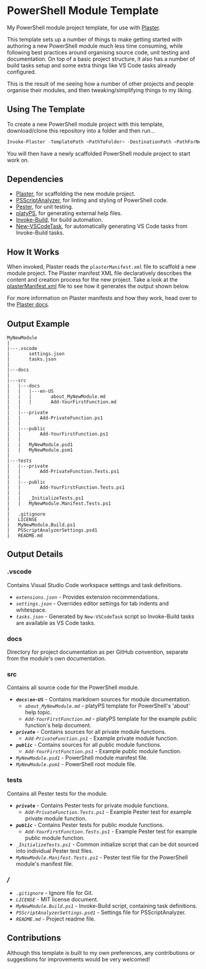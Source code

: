 # PowerShell Module Template

My PowerShell module project template, for use with [Plaster](https://github.com/PowerShell/Plaster).

This template sets up a number of things to make getting started with authoring a new PowerShell module much less time consuming, while following best practices around organising source code, unit testing and documentation. On top of a basic project structure, it also has a number of build tasks setup and some extra things like VS Code tasks already configured.

This is the result of me seeing how a number of other projects and people organise their modules, and then tweaking/simplifying things to my liking.

## Using The Template

To create a new PowerShell module project with this template, download/clone this repository into a folder and then run...

```powershell
Invoke-Plaster -TemplatePath <PathToFolder> -DestinationPath <PathForNewProject>
```

You will then have a newly scaffolded PowerShell module project to start work on.

## Dependencies

- [Plaster](https://github.com/PowerShell/Plaster), for scaffolding the new module project.
- [PSScriptAnalyzer](https://github.com/PowerShell/PSScriptAnalyzer), for linting and styling of PowerShell code.
- [Pester](https://github.com/pester/Pester), for unit testing.
- [platyPS](https://github.com/PowerShell/platyPS), for generating external help files.
- [Invoke-Build](https://github.com/nightroman/Invoke-Build), for build automation.
- [New-VSCodeTask](https://www.powershellgallery.com/packages/New-VSCodeTask), for automatically generating VS Code tasks from Invoke-Build tasks.

## How It Works

When invoked, Plaster reads the ```plasterManifest.xml``` file to scaffold a new module project. The Plaster manifest XML file declaratively describes the content and creation process for the new project. Take a look at the [plasterManifest.xml](plasterManifest.xml) file to see how it generates the output shown below.

For more information on Plaster manifests and how they work, head over to the [Plaster docs](https://github.com/PowerShell/Plaster/blob/master/docs/en-US/about_Plaster_CreatingAManifest.help.md).


## Output Example

```
MyNewModule
|
|---.vscode
|       settings.json
|       tasks.json
|
|---docs
|   
|---src
|   |---docs
|   |   |---en-US
|   |   |       about_MyNewModule.md
|   |   |       Add-YourFirstFunction.md
|   |
|   |---private
|   |       Add-PrivateFunction.ps1
|   |
|   |---public
|   |       Add-YourFirstFunction.ps1
|   |
|   |   MyNewModule.psd1
|   |   MyNewModule.psm1
|
|---tests
|   |---private
|   |       Add-PrivateFunction.Tests.ps1
|   |
|   |---public
|   |       Add-YourFirstFunction.Tests.ps1
|   |
|   |   _InitializeTests.ps1
|   |   MyNewModule.Manifest.Tests.ps1
|
|   .gitignore
|   LICENSE
|   MyNewModule.Build.ps1
|   PSScriptAnalyzerSettings.psd1
|   README.md
```

## Output Details

### **.vscode**
Contains Visual Studio Code workspace settings and task definitions.

- *```extensions.json```* - Provides extension recommendations.  
- *```settings.json```* - Overrides editor settings for tab indents and whitespace.  
- *```tasks.json```* - Generated by ```New-VSCodeTask``` script so Invoke-Build tasks are available as VS Code tasks. 

### **docs**
Directory for project documentation as per GitHub convention, separate from the module's own documentation.

### **src**
Contains all source code for the PowerShell module.

- ***```docs\en-US```*** - Contains markdown sources for module documentation.
  - *```about_MyNewModule.md```* - platyPS template for PowerShell's 'about' help topic.
  - *```Add-YourFirstFunction.md```* - platyPS template for the example public function's help document.
- ***```private```*** - Contains sources for all private module functions.
  - *```Add-PrivateFunction.ps1```* - Example private module function.
- ***```public```*** - Contains sources for all public module functions.
  - *```Add-YourFirstFunction.ps1```* - Example public module function.
- *```MyNewModule.psd1```* - PowerShell module manifest file.
- *```MyNewModule.psm1```* - PowerShell root module file.

### **tests**
Contains all Pester tests for the module.

- ***```private```*** - Contains Pester tests for private module functions.
  - *```Add-PrivateFunction.Tests.ps1```* - Example Pester test for example private module function.
- ***```public```*** - Contains Pester tests for public module functions.
  - *```Add-YourFirstFunction.Tests.ps1```* - Example Pester test for example public module function.
- *```_InitializeTests.ps1```* - Common initialize script that can be dot sourced into individual Pester test files.
- *```MyNewModule.Manifest.Tests.ps1```* - Pester test file for the PowerShell module's manifest file.

### ***/***

- *```.gitignore```* - Ignore file for Git.
- *```LICENSE```* - MIT license document.
- *```MyNewModule.Build.ps1```* - Invoke-Build script, containing task definitions.
- *```PSScriptAnalyzerSettings.psd1```* - Settings file for PSScriptAnalyzer.
- *```README.md```* - Project readme file.


## Contributions

Although this template is built to my own preferences, any contributions or suggestions for improvements would be very welcomed!